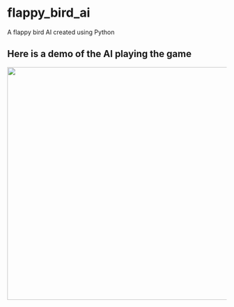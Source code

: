# flappy_bird_ai
A flappy bird AI created using Python

## Here is a demo of the AI playing the game

<img src="flappybird_ai_demo.gif" width="800" height="535"/>
